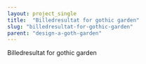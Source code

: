 ```yaml
---
layout: project_single
title:  "Billedresultat for gothic garden"
slug: "billedresultat-for-gothic-garden"
parent: "design-a-goth-garden"
---
```

Billedresultat for gothic garden